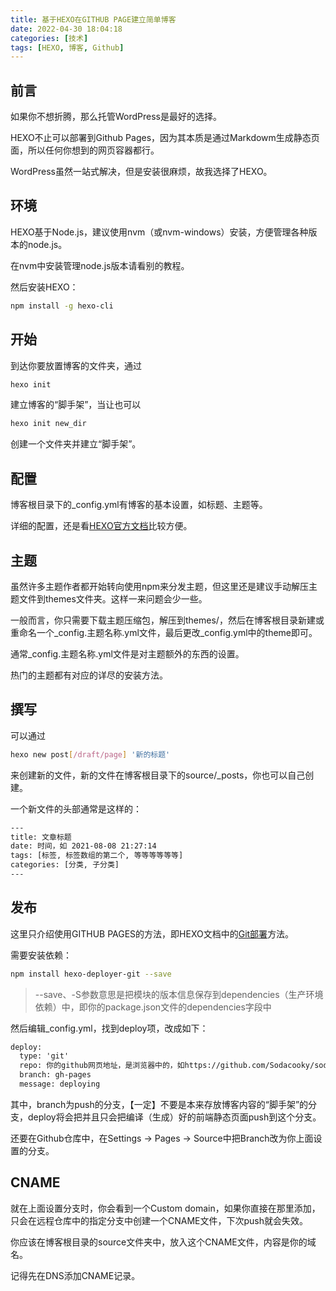 ```yaml
---
title: 基于HEXO在GITHUB PAGE建立简单博客
date: 2022-04-30 18:04:18
categories: [技术]
tags: [HEXO, 博客, Github]
---
```


## 前言

如果你不想折腾，那么托管WordPress是最好的选择。

HEXO不止可以部署到Github Pages，因为其本质是通过Markdowm生成静态页面，所以任何你想到的网页容器都行。

WordPress虽然一站式解决，但是安装很麻烦，故我选择了HEXO。

## 环境

HEXO基于Node.js，建议使用nvm（或nvm-windows）安装，方便管理各种版本的node.js。

在nvm中安装管理node.js版本请看别的教程。

然后安装HEXO：
```sh
npm install -g hexo-cli
```

## 开始

到达你要放置博客的文件夹，通过
```sh
hexo init
```
建立博客的“脚手架”，当让也可以
```sh
hexo init new_dir
```
创建一个文件夹并建立“脚手架”。

## 配置

博客根目录下的_config.yml有博客的基本设置，如标题、主题等。

详细的配置，还是看[HEXO官方文档](https://hexo.io/zh-cn/docs/configuration)比较方便。

## 主题

虽然许多主题作者都开始转向使用npm来分发主题，但这里还是建议手动解压主题文件到themes文件夹。这样一来问题会少一些。

一般而言，你只需要下载主题压缩包，解压到themes/，然后在博客根目录新建或重命名一个_config.主题名称.yml文件，最后更改_config.yml中的theme即可。

通常_config.主题名称.yml文件是对主题额外的东西的设置。

热门的主题都有对应的详尽的安装方法。

## 撰写

可以通过
```sh
hexo new post[/draft/page] '新的标题'
```
来创建新的文件，新的文件在博客根目录下的source/_posts，你也可以自己创建。

一个新文件的头部通常是这样的：
```txt
---
title: 文章标题
date: 时间，如 2021-08-08 21:27:14
tags: [标签, 标签数组的第二个, 等等等等等等]
categories: [分类, 子分类]
---
```

## 发布

这里只介绍使用GITHUB PAGES的方法，即HEXO文档中的[Git部署](https://hexo.io/zh-cn/docs/one-command-deployment#Git)方法。

需要安装依赖：
```sh
npm install hexo-deployer-git --save
```
>--save、-S参数意思是把模块的版本信息保存到dependencies（生产环境依赖）中，即你的package.json文件的dependencies字段中

然后编辑_config.yml，找到deploy项，改成如下：
```txt
deploy:
  type: 'git'
  repo: 你的github网页地址，是浏览器中的，如https://github.com/Sodacooky/sodacooky.github.io
  branch: gh-pages
  message: deploying
```

其中，branch为push的分支，【一定】不要是本来存放博客内容的“脚手架”的分支，deploy将会把并且只会把编译（生成）好的前端静态页面push到这个分支。

还要在Github仓库中，在Settings -> Pages -> Source中把Branch改为你上面设置的分支。

## CNAME

就在上面设置分支时，你会看到一个Custom domain，如果你直接在那里添加，只会在远程仓库中的指定分支中创建一个CNAME文件，下次push就会失效。

你应该在博客根目录的source文件夹中，放入这个CNAME文件，内容是你的域名。

记得先在DNS添加CNAME记录。
